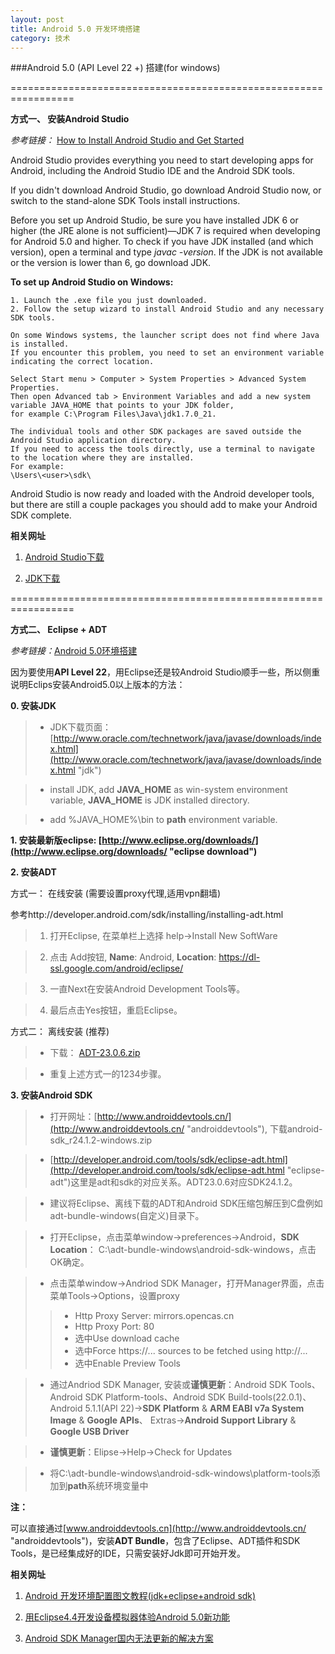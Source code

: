 ```yaml
---
layout: post
title: Android 5.0 开发环境搭建
category: 技术
---
```


###Android 5.0 (API Level 22 +) 搭建(for windows)

=================================================================

**方式一、 安装Android Studio**

*参考链接：* [How to Install Android Studio and Get Started](https://www3.ntu.edu.sg/home/ehchua/programming/android/Android_HowTo.html "Markdown")

Android Studio provides everything you need to start developing apps for Android, including the Android Studio IDE and the Android SDK tools.

If you didn't download Android Studio, go download Android Studio now, or switch to the stand-alone SDK Tools install instructions.

Before you set up Android Studio, be sure you have installed JDK 6 or higher (the JRE alone is not sufficient)—JDK 7 is required when developing for Android 5.0 and higher. 
To check if you have JDK installed (and which version), open a terminal and type *javac -version*. If the JDK is not available or the version is lower than 6, go download JDK.

**To set up Android Studio on Windows:**

```
1. Launch the .exe file you just downloaded.
2. Follow the setup wizard to install Android Studio and any necessary SDK tools.

On some Windows systems, the launcher script does not find where Java is installed. 
If you encounter this problem, you need to set an environment variable indicating the correct location.

Select Start menu > Computer > System Properties > Advanced System Properties. 
Then open Advanced tab > Environment Variables and add a new system variable JAVA_HOME that points to your JDK folder, 
for example C:\Program Files\Java\jdk1.7.0_21.

The individual tools and other SDK packages are saved outside the Android Studio application directory. 
If you need to access the tools directly, use a terminal to navigate to the location where they are installed. 
For example: 
\Users\<user>\sdk\
```

Android Studio is now ready and loaded with the Android developer tools, 
but there are still a couple packages you should add to make your Android SDK complete.

**相关网址**

1. [Android Studio下载](https://developer.android.com/sdk/index.html#top "Markdown")

2. [JDK下载](http://www.oracle.com/technetwork/java/javase/downloads/jdk8-downloads-2133151.html "Markdown")

=================================================================

**方式二、 Eclipse + ADT**

*参考链接：*[Android 5.0环境搭建](http://blog.csdn.net/yanzi1225627/article/details/45318069 "Markdown")

因为要使用**API Level 22**，用Eclipse还是较Android Studio顺手一些，所以侧重说明Eclips安装Android5.0以上版本的方法：

**0. 安装JDK**

> * JDK下载页面：[http://www.oracle.com/technetwork/java/javase/downloads/index.html](http://www.oracle.com/technetwork/java/javase/downloads/index.html "jdk")

> * install JDK, add **JAVA_HOME** as win-system environment variable, **JAVA_HOME** is JDK installed directory.

> * add %JAVA_HOME%\bin to **path** environment variable.

**1. 安装最新版eclipse:  [http://www.eclipse.org/downloads/](http://www.eclipse.org/downloads/ "eclipse download")**

**2. 安装ADT**

方式一： 在线安装 (需要设置proxy代理,适用vpn翻墙)

参考http://developer.android.com/sdk/installing/installing-adt.html

> 1. 打开Eclipse, 在菜单栏上选择 help->Install New SoftWare

> 2. 点击 Add按钮, **Name**: Android, **Location**: https://dl-ssl.google.com/android/eclipse/

> 3. 一直Next在安装Android Development Tools等。

> 4. 最后点击Yes按钮，重启Eclipse。

方式二： 离线安装 (推荐)

> * 下载： [ADT-23.0.6.zip](https://dl.google.com/android/ADT-23.0.6.zip "ADT")

> * 重复上述方式一的1234步骤。

**3. 安装Android SDK**

> * 打开网址：[http://www.androiddevtools.cn/](http://www.androiddevtools.cn/ "androiddevtools"), 下载android-sdk_r24.1.2-windows.zip

> * [http://developer.android.com/tools/sdk/eclipse-adt.html](http://developer.android.com/tools/sdk/eclipse-adt.html "eclipse-adt")这里是adt和sdk的对应关系。ADT23.0.6对应SDK24.1.2。

> * 建议将Eclipse、离线下载的ADT和Android SDK压缩包解压到C盘例如adt-bundle-windows(自定义)目录下。

> * 打开Eclipse，点击菜单window->preferences->Android，**SDK Location**： C:\adt-bundle-windows\android-sdk-windows，点击OK确定。

> * 点击菜单window->Andriod SDK Manager，打开Manager界面，点击菜单Tools->Options，设置proxy
> > * Http Proxy Server: mirrors.opencas.cn
> > * Http Proxy Port: 80
> > * 选中Use download cache
> > * 选中Force https://... sources to be fetched using http://...
> > * 选中Enable Preview Tools

> * 通过Andriod SDK Manager, 安装或**谨慎更新**：Android SDK Tools、Android SDK Platform-tools、Android SDK Build-tools(22.0.1)、
    Android 5.1.1(API 22)->**SDK Platform** & **ARM EABI v7a System Image** & **Google APIs**、
    Extras->**Android Support Library** & **Google USB Driver**

> * **谨慎更新**：Elipse->Help->Check for Updates

> * 将C:\adt-bundle-windows\android-sdk-windows\platform-tools添加到**path**系统环境变量中

**注：**

可以直接通过[www.androiddevtools.cn](http://www.androiddevtools.cn/ "androiddevtools")，安装**ADT Bundle**，包含了Eclipse、ADT插件和SDK Tools，是已经集成好的IDE，只需安装好Jdk即可开始开发。

**相关网址**

1. [Android 开发环境配置图文教程(jdk+eclipse+android sdk)](http://blog.csdn.net/webrobot/article/details/7304831 "Android")

2. [用Eclipse4.4开发设备模拟器体验Android 5.0新功能](http://blog.sina.com.cn/s/blog_5a6efa330102va0x.html "Android")

3. [Android SDK Manager国内无法更新的解决方案](http://www.linuxidc.com/Linux/2015-01/111958.htm "Android")
